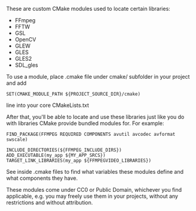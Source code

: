 These are custom CMake modules used to locate certain libraries:

- FFmpeg
- FFTW
- GSL
- OpenCV
- GLEW
- GLES
- GLES2
- SDL_gles

To use a module, place .cmake file under cmake/ subfolder in your
project and add

    SET(CMAKE_MODULE_PATH ${PROJECT_SOURCE_DIR}/cmake)

line into your core CMakeLists.txt

After that, you'll be able to locate and use these libraries just
like you do with libraries CMake provide bundled modules for. For
example:

    FIND_PACKAGE(FFMPEG REQUIRED COMPONENTS avutil avcodec avformat swscale)

    INCLUDE_DIRECTORIES(${FFMPEG_INCLUDE_DIRS})
    ADD_EXECUTABLE(my_app ${MY_APP_SRCS})
    TARGET_LINK_LIBRARIES(my_app ${FFMPEGVIDEO_LIBRARIES})

See inside .cmake files to find what variables these modules define
and what components they have.

These modules come under CC0 or Public Domain, whichever you find
applicable, e.g. you may freely use them in your projects, without
any restrictions and without attribution.
